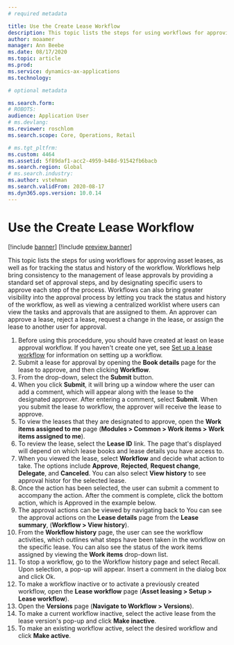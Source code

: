 ```yaml
---
# required metadata

title: Use the Create Lease Workflow
description: This topic lists the steps for using workflows for approving asset leases, as well as for tracking the status and history of the workflow.
author: moaamer
manager: Ann Beebe
ms.date: 08/17/2020
ms.topic: article
ms.prod: 
ms.service: dynamics-ax-applications
ms.technology: 

# optional metadata

ms.search.form: 
# ROBOTS: 
audience: Application User
# ms.devlang: 
ms.reviewer: roschlom
ms.search.scope: Core, Operations, Retail

# ms.tgt_pltfrm: 
ms.custom: 4464
ms.assetid: 5f89daf1-acc2-4959-b48d-91542fb6bacb
ms.search.region: Global
# ms.search.industry: 
ms.author: vstehman
ms.search.validFrom: 2020-08-17
ms.dyn365.ops.version: 10.0.14
---
```


# Use the Create Lease Workflow

[!include [banner](../includes/banner.md)]
[!include [preview banner](../includes/preview-banner.md)]

This topic lists the steps for using workflows for approving asset leases, as well as for tracking the status and history of the workflow. Workflows help bring consistency to the management of lease approvals by providing a standard set of approval steps, and by designating specific users to approve each step of the process. Workflows can also bring greater visibility into the approval process by letting you track the status and history of the workflow, as well as viewing a centralized worklist where users can view the tasks and approvals that are assigned to them. An approver can approve a lease, reject a lease, request a change in the lease, or assign the lease to another user for approval.

1. Before using this proceddure, you should have created at least on lease approval workflow. If you haven't create one yet, see [Set up a lease workflow](set-up-lease-wrkflw.md) for information on setting up a workflow. 
2. Submit a lease for approval by opening the **Book details** page for the lease to approve, and then clicking **Workflow**.
3. From the drop-down, select the **Submit** button.
4. When you click **Submit**, it will bring up a window where the user can add a comment, which will appear along with the lease to the designated approver. After entering a comment, select **Submit**. When you submit the lease to workflow, the approver will receive the lease to approve.
5. To view the leases that they are designated to approve, open the **Work items assigned to me** page (**Modules > Common > Work items > Work items assigned to me**).
6. To review the lease, select the **Lease ID** link. The page that's displayed will depend on which lease books and lease details you have access to.
7. When you viewed the lease, select **Workflow** and decide what action to take. The options include **Approve**, **Rejected**, **Request change**, **Delegate**, and **Canceled**. You can also select **View history** to see approval histor for the selected lease.
8. Once the action has been selected, the user can submit a comment to accompany the action. After the comment is complete, click the bottom action, which is Approved in the example below.
9. The approval actions can be viewed by navigating back to You can see the approval actions on the **Lease details** page from the **Lease summary**, (**Workflow > View history**).
10. From the **Workflow history** page, the user can see the workflow activities, which outlines what steps have been taken in the workflow on the specific lease. You can also see the status of the work items assigned by viewing the **Work items** drop-down list.
11. To stop a workflow, go to the Workflow history page and select Recall. Upon selection, a pop-up will appear. Insert a comment in the dialog box and click Ok.
12. To make a workflow inactive or to activate a previously created workflow, open the **Lease workflow** page (**Asset leasing > Setup > Lease workflow**).
13. Open the **Versions** page (**Navigate to Workflow > Versions**).
14. To make a current workflow inactive, select the active lease from the lease version's pop-up and click **Make inactive**.
15. To make an existing workflow active, select the desired workflow and click **Make active**.
